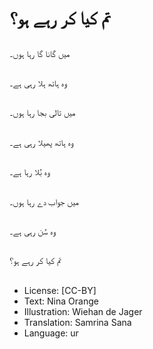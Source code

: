 # تم کیا کر رہے ہو؟

##
میں گانا گا رہا ہوں۔

##
وہ ہاتھ ہلا رہی ہے۔

##
میں تالی بجا رہا ہوں۔

##
وہ ہاتھ پھیلا رہی ہے۔

##
وہ بُلا رہا ہے۔

##
میں جواب دے رہا ہوں۔

##
وہ سُن رہی ہے۔

##
تم کیا کر رہے ہو؟

##
* License: [CC-BY]
* Text: Nina Orange
* Illustration: Wiehan de Jager
* Translation: Samrina Sana
* Language: ur
